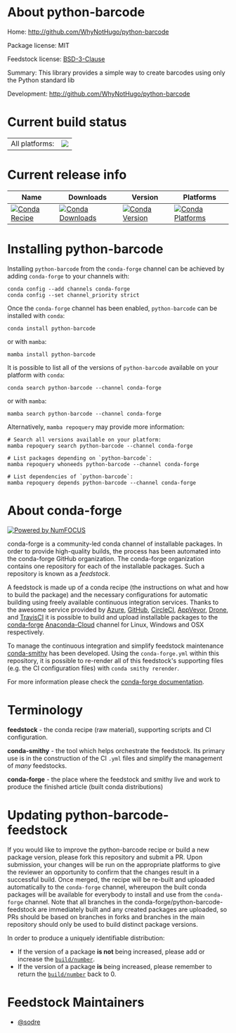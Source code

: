 About python-barcode
====================

Home: http://github.com/WhyNotHugo/python-barcode

Package license: MIT

Feedstock license: [BSD-3-Clause](https://github.com/conda-forge/python-barcode-feedstock/blob/main/LICENSE.txt)

Summary: This library provides a simple way to create barcodes using only the Python standard lib

Development: http://github.com/WhyNotHugo/python-barcode

Current build status
====================


<table><tr><td>All platforms:</td>
    <td>
      <a href="https://dev.azure.com/conda-forge/feedstock-builds/_build/latest?definitionId=7925&branchName=main">
        <img src="https://dev.azure.com/conda-forge/feedstock-builds/_apis/build/status/python-barcode-feedstock?branchName=main">
      </a>
    </td>
  </tr>
</table>

Current release info
====================

| Name | Downloads | Version | Platforms |
| --- | --- | --- | --- |
| [![Conda Recipe](https://img.shields.io/badge/recipe-python--barcode-green.svg)](https://anaconda.org/conda-forge/python-barcode) | [![Conda Downloads](https://img.shields.io/conda/dn/conda-forge/python-barcode.svg)](https://anaconda.org/conda-forge/python-barcode) | [![Conda Version](https://img.shields.io/conda/vn/conda-forge/python-barcode.svg)](https://anaconda.org/conda-forge/python-barcode) | [![Conda Platforms](https://img.shields.io/conda/pn/conda-forge/python-barcode.svg)](https://anaconda.org/conda-forge/python-barcode) |

Installing python-barcode
=========================

Installing `python-barcode` from the `conda-forge` channel can be achieved by adding `conda-forge` to your channels with:

```
conda config --add channels conda-forge
conda config --set channel_priority strict
```

Once the `conda-forge` channel has been enabled, `python-barcode` can be installed with `conda`:

```
conda install python-barcode
```

or with `mamba`:

```
mamba install python-barcode
```

It is possible to list all of the versions of `python-barcode` available on your platform with `conda`:

```
conda search python-barcode --channel conda-forge
```

or with `mamba`:

```
mamba search python-barcode --channel conda-forge
```

Alternatively, `mamba repoquery` may provide more information:

```
# Search all versions available on your platform:
mamba repoquery search python-barcode --channel conda-forge

# List packages depending on `python-barcode`:
mamba repoquery whoneeds python-barcode --channel conda-forge

# List dependencies of `python-barcode`:
mamba repoquery depends python-barcode --channel conda-forge
```


About conda-forge
=================

[![Powered by
NumFOCUS](https://img.shields.io/badge/powered%20by-NumFOCUS-orange.svg?style=flat&colorA=E1523D&colorB=007D8A)](https://numfocus.org)

conda-forge is a community-led conda channel of installable packages.
In order to provide high-quality builds, the process has been automated into the
conda-forge GitHub organization. The conda-forge organization contains one repository
for each of the installable packages. Such a repository is known as a *feedstock*.

A feedstock is made up of a conda recipe (the instructions on what and how to build
the package) and the necessary configurations for automatic building using freely
available continuous integration services. Thanks to the awesome service provided by
[Azure](https://azure.microsoft.com/en-us/services/devops/), [GitHub](https://github.com/),
[CircleCI](https://circleci.com/), [AppVeyor](https://www.appveyor.com/),
[Drone](https://cloud.drone.io/welcome), and [TravisCI](https://travis-ci.com/)
it is possible to build and upload installable packages to the
[conda-forge](https://anaconda.org/conda-forge) [Anaconda-Cloud](https://anaconda.org/)
channel for Linux, Windows and OSX respectively.

To manage the continuous integration and simplify feedstock maintenance
[conda-smithy](https://github.com/conda-forge/conda-smithy) has been developed.
Using the ``conda-forge.yml`` within this repository, it is possible to re-render all of
this feedstock's supporting files (e.g. the CI configuration files) with ``conda smithy rerender``.

For more information please check the [conda-forge documentation](https://conda-forge.org/docs/).

Terminology
===========

**feedstock** - the conda recipe (raw material), supporting scripts and CI configuration.

**conda-smithy** - the tool which helps orchestrate the feedstock.
                   Its primary use is in the construction of the CI ``.yml`` files
                   and simplify the management of *many* feedstocks.

**conda-forge** - the place where the feedstock and smithy live and work to
                  produce the finished article (built conda distributions)


Updating python-barcode-feedstock
=================================

If you would like to improve the python-barcode recipe or build a new
package version, please fork this repository and submit a PR. Upon submission,
your changes will be run on the appropriate platforms to give the reviewer an
opportunity to confirm that the changes result in a successful build. Once
merged, the recipe will be re-built and uploaded automatically to the
`conda-forge` channel, whereupon the built conda packages will be available for
everybody to install and use from the `conda-forge` channel.
Note that all branches in the conda-forge/python-barcode-feedstock are
immediately built and any created packages are uploaded, so PRs should be based
on branches in forks and branches in the main repository should only be used to
build distinct package versions.

In order to produce a uniquely identifiable distribution:
 * If the version of a package **is not** being increased, please add or increase
   the [``build/number``](https://docs.conda.io/projects/conda-build/en/latest/resources/define-metadata.html#build-number-and-string).
 * If the version of a package **is** being increased, please remember to return
   the [``build/number``](https://docs.conda.io/projects/conda-build/en/latest/resources/define-metadata.html#build-number-and-string)
   back to 0.

Feedstock Maintainers
=====================

* [@sodre](https://github.com/sodre/)

